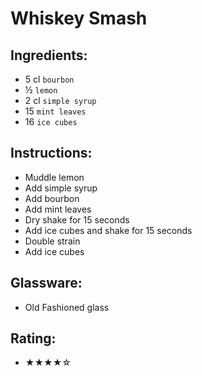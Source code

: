 # Whiskey Smash

## Ingredients:
- 5 cl `bourbon`
- ½ `lemon`
- 2 cl `simple syrup`
- 15 `mint leaves`
- 16 `ice cubes`

## Instructions:
- Muddle lemon
- Add simple syrup
- Add bourbon
- Add mint leaves
- Dry shake for 15 seconds
- Add ice cubes and shake for 15 seconds
- Double strain
- Add ice cubes

## Glassware:
- Old Fashioned glass

## Rating:
- ★★★★☆